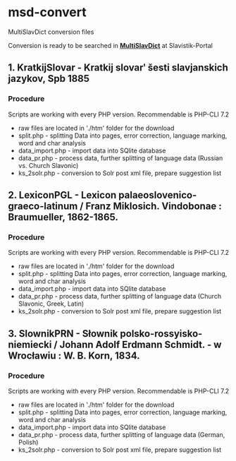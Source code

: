 # msd-convert
 <p>MultiSlavDict conversion files</p>
 <p>Conversion is ready to be searched in <a href="https://slavistik-portal.de/msd/"><b>MultiSlavDict</b></a> at Slavistik-Portal</p>

<h2>1. KratkijSlovar - Kratkij slovarʹ šesti slavjanskich jazykov, Spb 1885</h2>

 <h3>Procedure</h3>
 <p>Scripts are working with every PHP version. Recommendable is PHP-CLI 7.2</p>
 <ul>
   <li>raw files are located in './htm' folder for the download</li>
   <li>split.php - splitting Data into pages, error correction, language marking, word and char analysis</li>
   <li>data_import.php - import data into SQlite database</li>
   <li>data_pr.php - process data, further splitting of language data (Russian vs. Church Slavonic)</li>
   <li>ks_2solr.php - conversion to Solr post xml file, prepare suggestion list</li>
 </ul></p>

<h2>2. LexiconPGL	- Lexicon palaeoslovenico-graeco-latinum / Franz Miklosich. Vindobonae : Braumueller, 1862-1865.</h2>

 <h3>Procedure</h3>
 <p>Scripts are working with every PHP version. Recommendable is PHP-CLI 7.2</p>
 <ul>
   <li>raw files are located in './htm' folder for the download</li>
   <li>split.php - splitting Data into pages, error correction, language marking, word and char analysis</li>
   <li>data_import.php - import data into SQlite database</li>
   <li>data_pr.php - process data, further splitting of language data (Church Slavonic, Greek, Latin)</li>
   <li>ks_2solr.php - conversion to Solr post xml file, prepare suggestion list</li>
 </ul></p>
 
 <h2>3. SlownikPRN	- Słownik polsko-rossyisko-niemiecki / Johann Adolf Erdmann Schmidt. - w Wrocławiu : W. B. Korn, 1834.</h2>

 <h3>Procedure</h3>
 <p>Scripts are working with every PHP version. Recommendable is PHP-CLI 7.2</p>
 <ul>
   <li>raw files are located in './htm' folder for the download</li>
   <li>split.php - splitting Data into pages, error correction, language marking, word and char analysis</li>
   <li>data_import.php - import data into SQlite database</li>
   <li>data_pr.php - process data, further splitting of language data (German, Polish)</li>
   <li>ks_2solr.php - conversion to Solr post xml file, prepare suggestion list</li>
 </ul></p>
